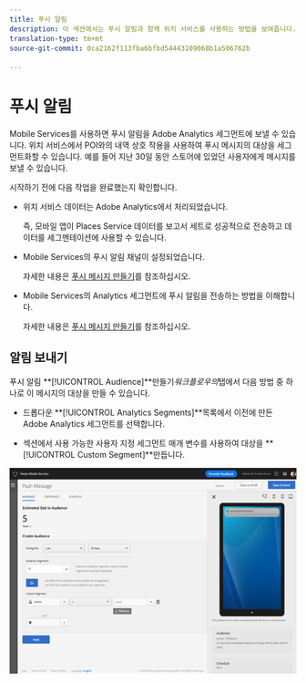 ```yaml
---
title: 푸시 알림
description: 이 섹션에서는 푸시 알림과 함께 위치 서비스를 사용하는 방법을 보여줍니다.
translation-type: tm+mt
source-git-commit: 0ca2162f113fba6bfbd54443109068b1a506762b

---
```



# 푸시 알림

Mobile Services를 사용하면 푸시 알림을 Adobe Analytics 세그먼트에 보낼 수 있습니다. 위치 서비스에서 POI와의 내역 상호 작용을 사용하여 푸시 메시지의 대상을 세그먼트화할 수 있습니다. 예를 들어 지난 30일 동안 스토어에 있었던 사용자에게 메시지를 보낼 수 있습니다.

시작하기 전에 다음 작업을 완료했는지 확인합니다.

* 위치 서비스 데이터는 Adobe Analytics에서 처리되었습니다.

   즉, 모바일 앱이 Places Service 데이터를 보고서 세트로 성공적으로 전송하고 데이터를 세그멘테이션에 사용할 수 있습니다.

* Mobile Services의 푸시 알림 채널이 설정되었습니다.

   자세한 내용은 [푸시 메시지 만들기](https://docs.adobe.com/content/help/en/mobile-services/using/manage-app-settings-ug/configuring-app/prerequisites-push-messaging.html)를 참조하십시오.

* Mobile Services의 Analytics 세그먼트에 푸시 알림을 전송하는 방법을 이해합니다.

   자세한 내용은 [푸시 메시지 만들기](https://docs.adobe.com/content/help/en/mobile-services/using/messaging-ug/push-messages/t-create-push-message.html)를 참조하십시오.

## 알림 보내기

푸시 알림 **[!UICONTROL Audience]**만들기&#x200B;*워크플로우의*탭에서 다음 방법 중 하나로 이 메시지의 대상을 만들 수 있습니다.

* 드롭다운 **[!UICONTROL Analytics Segments]**목록에서 이전에 만든 Adobe Analytics 세그먼트를 선택합니다.

* 섹션에서 사용 가능한 사용자 지정 세그먼트 매개 변수를 사용하여 대상을 **[!UICONTROL Custom Segment]**만듭니다.

![푸시 메시지 설정](/help/assets/push-set-up.png)
